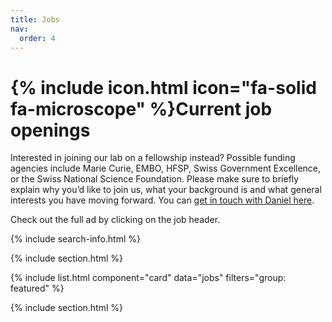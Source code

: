 ```yaml
---
title: Jobs
nav:
  order: 4
---
```


# {% include icon.html icon="fa-solid fa-microscope" %}Current job openings

Interested in joining our lab on a fellowship instead? Possible funding agencies include Marie Curie, EMBO, HFSP, Swiss Government Excellence, or the Swiss National Science Foundation. Please make sure to briefly explain why you’d like to join us, what your background is and what general interests you have moving forward. You can [get in touch with Daniel here](/contact/). 

Check out the full ad by clicking on the job header.

{% include search-info.html %}

{% include section.html %}

{% include list.html component="card" data="jobs" filters="group: featured" %}

{% include section.html %}
